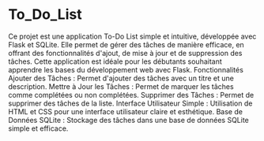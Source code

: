 # To_Do_List
 Ce projet est une application To-Do List simple et intuitive, développée avec Flask et SQLite. Elle permet de gérer des tâches de manière efficace, en offrant des fonctionnalités d'ajout, de mise à jour et de suppression des tâches. Cette application est idéale pour les débutants souhaitant apprendre les bases du développement web avec Flask.  Fonctionnalités Ajouter des Tâches : Permet d'ajouter des tâches avec un titre et une description. Mettre à Jour les Tâches : Permet de marquer les tâches comme complétées ou non complétées. Supprimer des Tâches : Permet de supprimer des tâches de la liste. Interface Utilisateur Simple : Utilisation de HTML et CSS pour une interface utilisateur claire et esthétique. Base de Données SQLite : Stockage des tâches dans une base de données SQLite simple et efficace.

